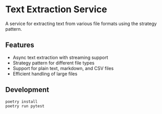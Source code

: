 # Text Extraction Service

A service for extracting text from various file formats using the strategy pattern.

## Features

- Async text extraction with streaming support
- Strategy pattern for different file types
- Support for plain text, markdown, and CSV files
- Efficient handling of large files

## Development

```bash
poetry install
poetry run pytest
``` 
